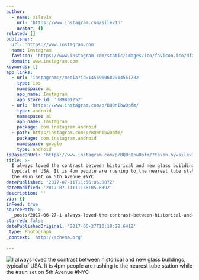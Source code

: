 ```yaml
---
author:
  - name: silev1n
    url: 'https://www.instagram.com/silev1n'
    avatar: {}
related: []
publisher:
  url: 'https://www.instagram.com'
  name: Instagram
  favicon: 'https://www.instagram.com/static/images/ico/favicon.ico/dfa85bb1fd63.ico'
  domain: www.instagram.com
keywords: []
app_links:
  - url: 'instagram://media?id=1455960682914551782'
    type: ios
    namespace: ai
    app_name: Instagram
    app_store_id: '389801252'
  - url: 'https://www.instagram.com/p/BQ0nIbwDpfm/'
    type: android
    namespace: ai
    app_name: Instagram
    package: com.instagram.android
  - path: https/instagram.com/p/BQ0nIbwDpfm/
    package: com.instagram.android
    namespace: google
    type: android
isBasedOnUrl: 'https://www.instagram.com/p/BQ0nIbwDpfm/?taken-by=silev1n'
title: >-
  I always loved the contrast between historical and new glass buildings,
  typical of USA. It is 4pm people are rushing to the nearest tube station while
  the #sun set on 5th Avenue #NYC
datePublished: '2017-07-11T11:56:06.887Z'
dateModified: '2017-07-11T11:56:05.839Z'
description: ''
via: {}
inFeed: true
sourcePath: >-
  _posts/2017-06-27-i-always-loved-the-contrast-between-historical-and-new-glass.md
starred: false
datePublishedOriginal: '2017-06-27T10:18:28.641Z'
_type: Photograph
_context: 'http://schema.org'

---
```

![I always loved the contrast between historical and new glass buildings, typical of USA. It is 4pm people are rushing to the nearest tube station while the #sun set on 5th Avenue #NYC](https://scontent.cdninstagram.com/t51.2885-15/s640x640/sh0.08/e35/16908643_1205880286193972_8123792204998115328_n.jpg)